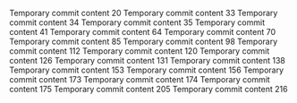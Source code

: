 Temporary commit content 20
Temporary commit content 33
Temporary commit content 34
Temporary commit content 35
Temporary commit content 41
Temporary commit content 64
Temporary commit content 70
Temporary commit content 85
Temporary commit content 98
Temporary commit content 112
Temporary commit content 120
Temporary commit content 126
Temporary commit content 131
Temporary commit content 138
Temporary commit content 153
Temporary commit content 156
Temporary commit content 173
Temporary commit content 174
Temporary commit content 175
Temporary commit content 205
Temporary commit content 216
